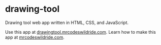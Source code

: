 # drawing-tool

Drawing tool web app written in HTML, CSS, and JavaScript.

Use this app at [drawingtool.mrcodeswildride.com](https://drawingtool.mrcodeswildride.com/).
Learn how to make this app at [mrcodeswildride.com](https://www.mrcodeswildride.com/).